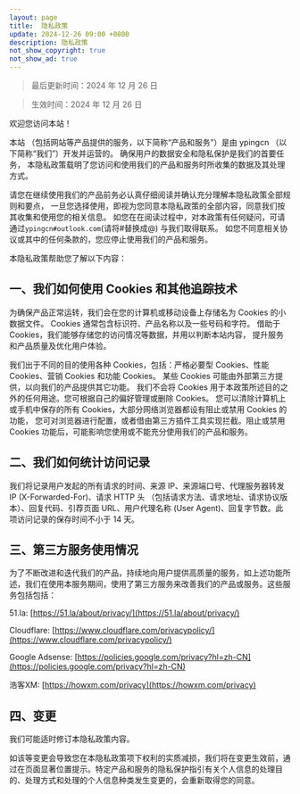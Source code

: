 ```yaml
---
layout: page
title:  隐私政策
update: 2024-12-26 09:00 +0800
description: 隐私政策
not_show_copyright: true
not_show_ad: true
---
```


> 最后更新时间：2024 年 12 月 26 日

> 生效时间：2024 年 12 月 26 日

欢迎您访问本站！

本站 （包括网站等产品提供的服务，以下简称“产品和服务”）是由 ypingcn （以下简称“我们”）开发并运营的。 确保用户的数据安全和隐私保护是我们的首要任务， 本隐私政策载明了您访问和使用我们的产品和服务时所收集的数据及其处理方式。

请您在继续使用我们的产品前务必认真仔细阅读并确认充分理解本隐私政策全部规则和要点， 一旦您选择使用，即视为您同意本隐私政策的全部内容，同意我们按其收集和使用您的相关信息。 如您在在阅读过程中，对本政策有任何疑问，可请通过```ypingcn#outlook.com```(请将#替换成@) 与我们取得联系。 如您不同意相关协议或其中的任何条款的，您应停止使用我们的产品和服务。

本隐私政策帮助您了解以下内容：

## 一、我们如何使用 Cookies 和其他追踪技术

为确保产品正常运转，我们会在您的计算机或移动设备上存储名为 Cookies 的小数据文件。 Cookies 通常包含标识符、产品名称以及一些号码和字符。 借助于 Cookies，我们能够存储您的访问情况等数据，并用以判断本站内容， 提升服务和产品质量及优化用户体验。

我们出于不同的目的使用各种 Cookies，包括：严格必要型 Cookies、性能 Cookies、营销 Cookies 和功能 Cookies。 某些 Cookies 可能由外部第三方提供，以向我们的产品提供其它功能。 我们不会将 Cookies 用于本政策所述目的之外的任何用途。您可根据自己的偏好管理或删除 Cookies。 您可以清除计算机上或手机中保存的所有 Cookies，大部分网络浏览器都设有阻止或禁用 Cookies 的功能， 您可对浏览器进行配置，或者借由第三方插件工具实现拦截。阻止或禁用 Cookies 功能后，可能影响您使用或不能充分使用我们的产品和服务。

## 二、我们如何统计访问记录

我们将记录用户发起的所有请求的时间、来源 IP、来源端口号、代理服务器转发 IP (X-Forwarded-For)、请求 HTTP 头 （包括请求方法、请求地址、请求协议版本）、回复代码、引荐页面 URL、用户代理名称 (User Agent)、回复字节数。此项访问记录的保存时间不小于 14 天。

## 三、第三方服务使用情况

为了不断改进和迭代我们的产品，持续地向用户提供高质量的服务，如上述功能所述，我们在使用本服务期间，使用了第三方服务来改善我们的产品或服务。这些服务包括包括：

51.la: [https://51.la/about/privacy/](https://51.la/about/privacy/)

Cloudflare: [https://www.cloudflare.com/privacypolicy/](https://www.cloudflare.com/privacypolicy/)

Google Adsense: [https://policies.google.com/privacy?hl=zh-CN](https://policies.google.com/privacy?hl=zh-CN)

浩客XM: [https://howxm.com/privacy](https://howxm.com/privacy)

## 四、变更

我们可能适时修订本隐私政策内容。

如该等变更会导致您在本隐私政策项下权利的实质减损，我们将在变更生效前，通过在页面显著位置提示。特定产品和服务的隐私保护指引有关个人信息的处理目的、处理方式和处理的个人信息种类发生变更的，会重新取得您的同意。
